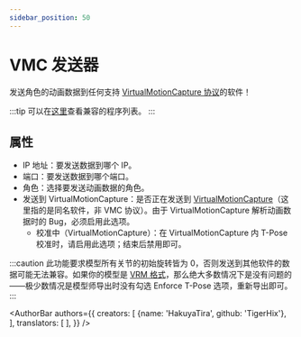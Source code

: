 ```yaml
---
sidebar_position: 50
---
```


# VMC 发送器

发送角色的动画数据到任何支持 [VirtualMotionCapture 协议](https://protocol.vmc.info/english)的软件！

:::tip
可以在[这里](https://protocol.vmc.info/Reference)查看兼容的程序列表。
:::

## 属性

* IP 地址：要发送数据到哪个 IP。
* 端口：要发送数据到哪个端口。
* 角色：选择要发送动画数据的角色。
* 发送到 VirtualMotionCapture：是否正在发送到 [VirtualMotionCapture](https://akira.works/VirtualMotionCapture-en/)（这里指的是同名软件，非 VMC 协议）。由于 VirtualMotionCapture 解析动画数据时的 Bug，必须启用此选项。
  * 校准中（VirtualMotionCapture）：在 VirtualMotionCapture 内 T-Pose 校准时，请启用此选项；结束后禁用即可。

:::caution
此功能要求模型所有关节的初始旋转皆为 0，否则发送到其他软件的数据可能无法兼容。如果你的模型是 [VRM 格式](https://vrm.dev/)，那么绝大多数情况下是没有问题的——极少数情况是模型师导出时没有勾选 Enforce T-Pose 选项，重新导出即可。
:::

<AuthorBar authors={{
  creators: [
    {name: 'HakuyaTira', github: 'TigerHix'},
  ],
  translators: [
  ],
}} />
